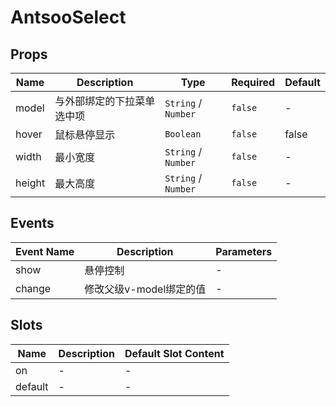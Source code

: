 # AntsooSelect

## Props

<!-- @vuese:AntsooSelect:props:start -->
|Name|Description|Type|Required|Default|
|---|---|---|---|---|
|model|与外部绑定的下拉菜单选中项|`String` /  `Number`|`false`|-|
|hover|鼠标悬停显示|`Boolean`|`false`|false|
|width|最小宽度|`String` /  `Number`|`false`|-|
|height|最大高度|`String` /  `Number`|`false`|-|

<!-- @vuese:AntsooSelect:props:end -->


## Events

<!-- @vuese:AntsooSelect:events:start -->
|Event Name|Description|Parameters|
|---|---|---|
|show|悬停控制|-|
|change|修改父级v-model绑定的值|-|

<!-- @vuese:AntsooSelect:events:end -->


## Slots

<!-- @vuese:AntsooSelect:slots:start -->
|Name|Description|Default Slot Content|
|---|---|---|
|on|-|-|
|default|-|-|

<!-- @vuese:AntsooSelect:slots:end -->


